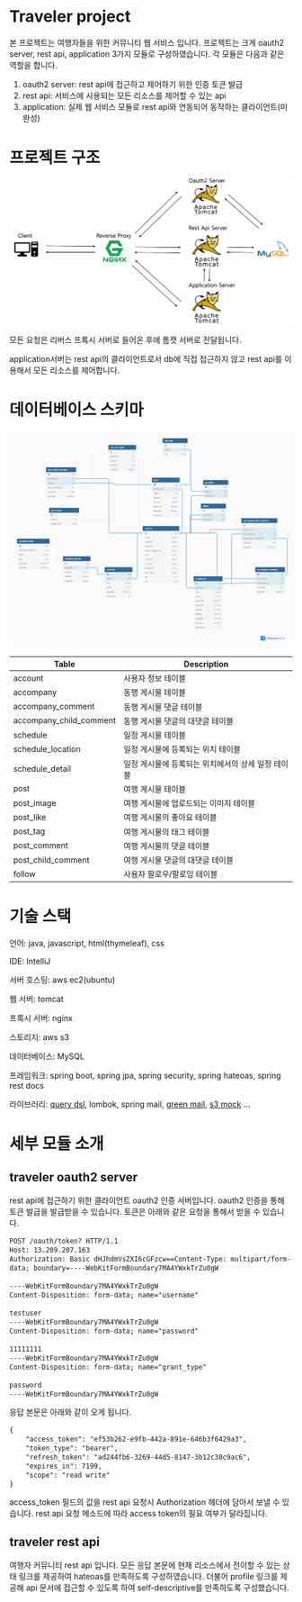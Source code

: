 Traveler project
================

본 프로젝트는 여행자들을 위한 커뮤니티 웹 서비스 입니다. 프로젝트는 크게 oauth2 server, rest api, application 3가지 모듈로 구성하였습니다. 
각 모듈은 다음과 같은 역할을 합니다. 

1. oauth2 server: rest api에 접근하고 제어하기 위한 인증 토큰 발급
2. rest api: 서비스에 사용되는 모든 리소스를 제어할 수 있는 api
3. application: 실제 웹 서비스 모듈로 rest api와 연동되어 동작하는 클라이언트(미완성)

# 프로젝트 구조
![project structure](https://github.com/anstn1993/traveler-public/blob/master/project-structure.PNG?raw=true)

모든 요청은 리버스 프록시 서버로 들어온 후에 톰캣 서버로 전달됩니다. 

application서버는 rest api의 클라이언트로서 db에 직접 접근하지 않고 rest api를 이용해서 모든 리소스를 제어합니다.

# 데이터베이스 스키마
![database schema](https://github.com/anstn1993/traveler-public/blob/master/traveler.png?raw=true)

Table | Description
----- | -----------
account | 사용자 정보 테이블
accompany | 동행 게시물 테이블
accompany_comment | 동행 게시물 댓글 테이블
accompany_child_comment | 동행 게시물 댓글의 대댓글 테이블
schedule | 일정 게시물 테이블
schedule_location | 일정 게시물에 등록되는 위치 테이블
schedule_detail | 일정 게시물에 등록되는 위치에서의 상세 일정 테이블
post | 여행 게시물 테이블
post_image | 여행 게시물에 업로드되는 이미지 테이블
post_like | 여행 게시물의 좋아요 테이블
post_tag | 여행 게시물의 태그 테이블
post_comment | 여행 게시물의 댓글 테이블
post_child_comment | 여행 게시물 댓글의 대댓글 테이블
follow | 사용자 팔로우/팔로잉 테이블

# 기술 스택
언어: java, javascript, html(thymeleaf), css

IDE: IntelliJ

서버 호스팅: aws ec2(ubuntu)

웹 서버: tomcat

프록시 서버: nginx

스토리지: aws s3

데이터베이스: MySQL

프레임워크: spring boot, spring jpa, spring security, spring hateoas, spring rest docs

라이브러리: [query dsl](http://www.querydsl.com/), lombok, spring mail, [green mail](https://greenmail-mail-test.github.io/greenmail/), 
[s3 mock](https://github.com/findify/s3mock) ...

# 세부 모듈 소개

## traveler oauth2 server

rest api에 접근하기 위한 클라이언트 oauth2 인증 서버입니다. oauth2 인증을 통해 토큰 발급을 발급받을 수 있습니다. 토큰은 아래와 같은 요청을 통해서 받을 수 있습니다. 

```
POST /oauth/token? HTTP/1.1
Host: 13.209.207.163
Authorization: Basic dHJhdmVsZXI6cGFzcw==Content-Type: multipart/form-data; boundary=----WebKitFormBoundary7MA4YWxkTrZu0gW

----WebKitFormBoundary7MA4YWxkTrZu0gW
Content-Disposition: form-data; name="username"

testuser
----WebKitFormBoundary7MA4YWxkTrZu0gW
Content-Disposition: form-data; name="password"

11111111
----WebKitFormBoundary7MA4YWxkTrZu0gW
Content-Disposition: form-data; name="grant_type"

password
----WebKitFormBoundary7MA4YWxkTrZu0gW
```

응답 본문은 아래와 같이 오게 됩니다.

```
{
    "access_token": "ef53b262-e9fb-442a-891e-646b3f6429a3",
    "token_type": "bearer",
    "refresh_token": "ad244fb6-3269-44d5-8147-3b12c38c9ac6",
    "expires_in": 7199,
    "scope": "read write"
}
```

access_token 필드의 값을 rest api 요청시 Authorization 헤더에 담아서 보낼 수 있습니다. rest api 요청 메소드에 따라 access token의 필요 여부가 달라집니다.


## traveler rest api

여행자 커뮤니티 rest api 입니다. 모든 응답 본문에 현재 리소스에서 전이할 수 있는 상태 링크를 제공하여 hateoas를 만족하도록 구성하였습니다. 더불어 profile 링크를 제공해 api 문서에 접근할 수 있도록 하여 self-descriptive를 만족하도록 구성했습니다. 
